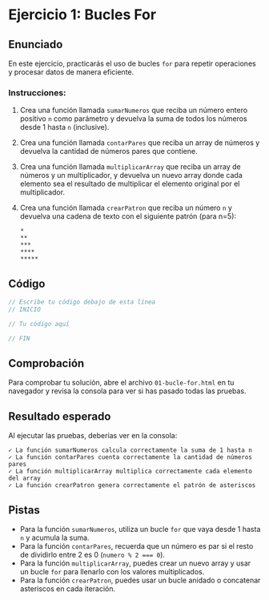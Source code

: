 # Ejercicio 1: Bucles For

## Enunciado

En este ejercicio, practicarás el uso de bucles `for` para repetir operaciones y procesar datos de manera eficiente.

### Instrucciones:

1. Crea una función llamada `sumarNumeros` que reciba un número entero positivo `n` como parámetro y devuelva la suma de todos los números desde 1 hasta `n` (inclusive).

2. Crea una función llamada `contarPares` que reciba un array de números y devuelva la cantidad de números pares que contiene.

3. Crea una función llamada `multiplicarArray` que reciba un array de números y un multiplicador, y devuelva un nuevo array donde cada elemento sea el resultado de multiplicar el elemento original por el multiplicador.

4. Crea una función llamada `crearPatron` que reciba un número `n` y devuelva una cadena de texto con el siguiente patrón (para n=5):
   ```
   *
   **
   ***
   ****
   *****
   ```

## Código

```javascript
// Escribe tu código debajo de esta línea
// INICIO

// Tu código aquí

// FIN
```

## Comprobación

Para comprobar tu solución, abre el archivo `01-bucle-for.html` en tu navegador y revisa la consola para ver si has pasado todas las pruebas.

## Resultado esperado

Al ejecutar las pruebas, deberías ver en la consola:

```
✓ La función sumarNumeros calcula correctamente la suma de 1 hasta n
✓ La función contarPares cuenta correctamente la cantidad de números pares
✓ La función multiplicarArray multiplica correctamente cada elemento del array
✓ La función crearPatron genera correctamente el patrón de asteriscos
```

## Pistas

- Para la función `sumarNumeros`, utiliza un bucle `for` que vaya desde 1 hasta `n` y acumula la suma.
- Para la función `contarPares`, recuerda que un número es par si el resto de dividirlo entre 2 es 0 (`numero % 2 === 0`).
- Para la función `multiplicarArray`, puedes crear un nuevo array y usar un bucle `for` para llenarlo con los valores multiplicados.
- Para la función `crearPatron`, puedes usar un bucle anidado o concatenar asteriscos en cada iteración.
